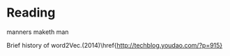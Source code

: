 # Reading
manners maketh man

Brief history of word2Vec.(2014)\href{http://techblog.youdao.com/?p=915}
